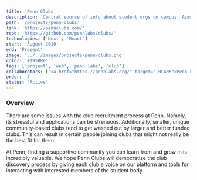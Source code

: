 ```yaml
---
title: 'Penn Clubs'
description: 'Central source of info about student orgs on campus. Aims to make the club discovery process less stressful and better.'
path: '/projects/penn-clubs'
link: 'https://pennclubs.com/'
repo: 'https://github.com/pennlabs/clubs/'
technologies: ['Next', 'React']
start: 'August 2019'
end: 'Present'
image: '../../images/projects/penn-clubs.png'
color: '#19508e'
tags: ['project', 'web', 'penn labs', 'club']
collaborators: ['<a href="https://pennlabs.org/" target="_BLANK">Penn Labs</a>']
order: -3
status: 'Active'
---
```


### Overview

There are some issues with the club recruitment process at Penn. Namely, its stressful and applications can be strenuous. Additionally, smaller, unique community-based clubs tend to get washed out by larger and better funded clubs. This can result in certain people joining clubs that might not really be the best fit for them.

At Penn, finding a supportive community you can learn from and grow in is incredibly valuable. We hope Penn Clubs will democratize the club discovery process by giving each club a voice on our platform and tools for interacting with interested members of the student body.
